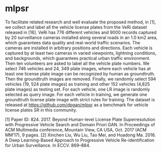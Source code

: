 # mlpsr
To facilitate related research and well evaluate the proposed method, in [1], we collect and label all the vehicle license plates
from the VeRi dataset released in [16]. VeRi has 776 different vehicles and 9000 records captured by 20 surveillance cameras installed along several roads in an 1.0 km2 area, which guarantees data quality and real-world traffic scenarios. The cameras are installed in arbitrary positions and directions. Each vehicle is captured by at least two cameras in varied viewpoints, lightning conditions, and backgrounds, which guarantees practical urban traffic environment. Then ten volunteers are asked to label all the vehicle plate numbers. We select 746 vehicles and 24, 349 plate images, where each vehicle has at least one license plate image can be recognized by human as groundtruth. Then the groundtruth images are removed. Finally, we randomly select 594 vehicles (19, 524 plate images) as training and other 152 vehicles (4,825 plate images) as testing set. For each vehicle, one LR image is randomly selected as query image. For each vehicle
in training, we generate one groundtruth license plate image with strict rules for training. The dataset is released at https://github.com/dpgan/mlpsr as a benchmark for vehicle license plates SR in this community.

[1] Paper ID: 824. 2017. Beyond Human-level License Plate Superresolution with Progressive Vehicle Search and Domain Priori GAN. In Proceedings of ACM Multimedia conference, Mountain View, CA USA, Oct. 2017 (ACM MM’17), 9 pages.
[2] Xinchen Liu, Wu Liu, Tao Mei, and Huadong Ma. 2016. A Deep Learning-Based Approach to Progressive Vehicle Re-identification for Urban Surveillance. In ECCV. 869–884.
